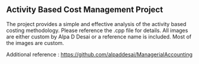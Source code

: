 ## Activity Based Cost Management Project

The project provides a simple and effective analysis of the activity based costing methodology. Please reference the .cpp file for details. All images are either custom by Alpa D Desai or a reference name is included. Most of the images are custom. 

Additional reference : https://github.com/alpaddesai/ManagerialAccounting
